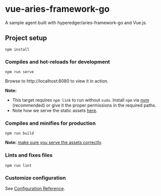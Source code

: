 # vue-aries-framework-go

A sample agent built with hyperedger/aries-framework-go and Vue.js.

## Project setup
```
npm install
```

### Compiles and hot-reloads for development
```
npm run serve
```

Browse to http://localhost:8080 to view it in action.

**Note:**
 
* This target requires `npm link` to run without `sudo`. Install `npm` via
[nvm](https://github.com/nvm-sh/nvm) (recommended) or give it the proper permissions in the required paths.
* Note how we serve the static assets [here](scripts/serve.sh).

### Compiles and minifies for production
```
npm run build
```

**Note:** [make sure you serve the assets correctly](../README.md#important---serving-the-assets).

### Lints and fixes files
```
npm run lint
```

### Customize configuration
See [Configuration Reference](https://cli.vuejs.org/config/).
